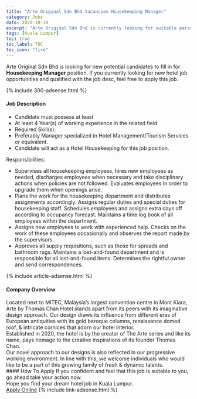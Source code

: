 ```yaml
---
title: "Arte Original Sdn Bhd Vacancies Housekeeping Manager" 
category: Jobs 
date: 2020-10-18 
excerpt: "Arte Original Sdn Bhd is currently looking for suitable person to fill in the Housekeeping Manager which positioned at Kuala Lumpur" 
tags: [Kuala Lumpur] 
toc: true 
toc_label: TOC 
toc_icon: "fire" 
--- 
```


<p>Arte Original Sdn Bhd is looking for new potential candidates to fill in for <b>Housekeeping Manager</b> position. If you currently looking for new hotel job opportunities and qualified with the job desc, feel free to apply this job.
</p>{% include 300-adsense.html %} 
<div><div><h4>Job Description</h4></div><div><div><span><div><ul><li>Candidate must possess at least</li><li>At least 4 Year(s) of working experience in the related field</li><li>Required Skill(s):</li><li>Preferably Manager specialized in Hotel Management/Tourism Services or equivalent.</li><li>Candidate will act as a Hotel Housekeeping for this job position.</li></ul><div>Responsibilities:</div><ul><li>Supervises all housekeeping employees, hires new employees as needed, discharges employees when necessary and take disciplinary actions when policies are not followed. Evaluates employees in order to upgrade them when openings arise.</li><li>Plans the work for the housekeeping department and distributes assignments accordingly. Assigns regular duties and special duties for housekeeping staff. Schedules employees and assigns extra days off according to occupancy forecast. Maintains a time log book of all employees within the department.</li><li>Assigns new employees to work with experienced help. Checks on the work of these employees occasionally and observes the report made by the supervisors.</li><li>Approves all supply requisitions, such as those for spreads and bathroom rugs. Maintains a lost-and-found department and is responsible for all lost-and-found items. Determines the rightful owner and send correspondences.</li></ul></div></span></div></div></div> 
{% include article-adsense.html %} 
<div><div><h4>Company Overview</h4></div><div><div><span><div><div>Located next to MITEC, Malaysia&#8217;s largest convention centre in Mont Kiara, Arte by Thomas Chan Hotel stands apart from its peers with its imaginative design approach. Our design draws its influence from different eras of European antiquities with its gold baroque columns, renaissance domed roof, &amp; intricate cornices that adorn our hotel interior.</div>
<div>Established in 2020, the hotel is by the creator of The Arte series and like its name, pays homage to the creative inspirations of its founder Thomas Chan.</div>
<div>Our novel approach to our designs is also reflected in our progressive working environment. In line with this, we welcome individuals who would like to be a part of this growing family of fresh &amp; dynamic talents.</div></div></span></div></div></div> 
#### How To Apply 
If you confident and feel that this job is suitable to you, go ahead take your action now. <br/> 
Hope you find your dream hotel job in Kuala Lumpur. <br/> 
<a href="https://www.jobstreet.com.my/en/job/housekeeping-manager-4401264?jobId=jobstreet-my-job-4401264" class="btn btn--info" target="_blank" rel="nofollow noopenner">Apply Online</a> 
{% include link-adsense.html %} 